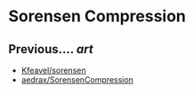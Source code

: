 # Sorensen Compression

## Previous.... _art_
* [Kfeavel/sorensen](https://github.com/Kfeavel/sorensen)
* [aedrax/SorensenCompression](https://github.com/aedrax/SorensenCompression)
